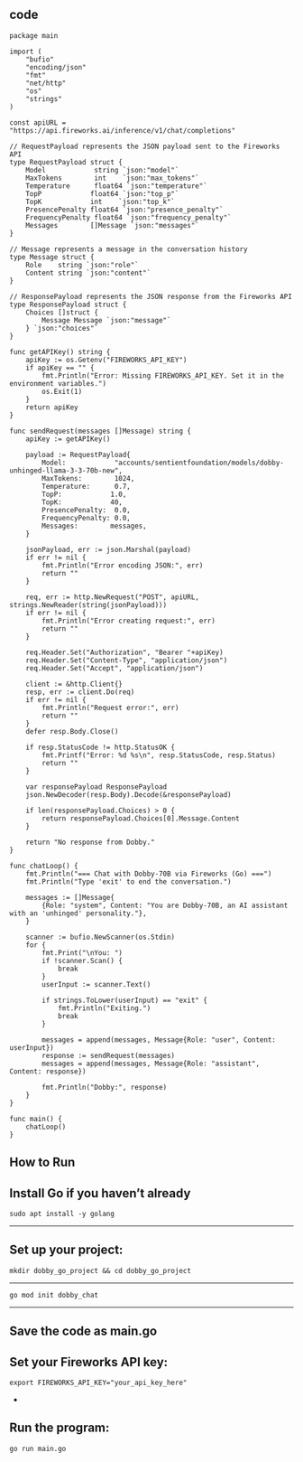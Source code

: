 code
-
	package main
	
	import (
		"bufio"
		"encoding/json"
		"fmt"
		"net/http"
		"os"
		"strings"
	)
	
	const apiURL = "https://api.fireworks.ai/inference/v1/chat/completions"
	
	// RequestPayload represents the JSON payload sent to the Fireworks API
	type RequestPayload struct {
		Model            string `json:"model"`
		MaxTokens        int    `json:"max_tokens"`
		Temperature      float64 `json:"temperature"`
		TopP            float64 `json:"top_p"`
		TopK            int    `json:"top_k"`
		PresencePenalty float64 `json:"presence_penalty"`
		FrequencyPenalty float64 `json:"frequency_penalty"`
		Messages        []Message `json:"messages"`
	}
	
	// Message represents a message in the conversation history
	type Message struct {
		Role    string `json:"role"`
		Content string `json:"content"`
	}
	
	// ResponsePayload represents the JSON response from the Fireworks API
	type ResponsePayload struct {
		Choices []struct {
			Message Message `json:"message"`
		} `json:"choices"`
	}
	
	func getAPIKey() string {
		apiKey := os.Getenv("FIREWORKS_API_KEY")
		if apiKey == "" {
			fmt.Println("Error: Missing FIREWORKS_API_KEY. Set it in the environment variables.")
			os.Exit(1)
		}
		return apiKey
	}
	
	func sendRequest(messages []Message) string {
		apiKey := getAPIKey()
		
		payload := RequestPayload{
			Model:            "accounts/sentientfoundation/models/dobby-unhinged-llama-3-3-70b-new",
			MaxTokens:        1024,
			Temperature:      0.7,
			TopP:            1.0,
			TopK:            40,
			PresencePenalty:  0.0,
			FrequencyPenalty: 0.0,
			Messages:        messages,
		}
	
		jsonPayload, err := json.Marshal(payload)
		if err != nil {
			fmt.Println("Error encoding JSON:", err)
			return ""
		}
	
		req, err := http.NewRequest("POST", apiURL, strings.NewReader(string(jsonPayload)))
		if err != nil {
			fmt.Println("Error creating request:", err)
			return ""
		}
	
		req.Header.Set("Authorization", "Bearer "+apiKey)
		req.Header.Set("Content-Type", "application/json")
		req.Header.Set("Accept", "application/json")
	
		client := &http.Client{}
		resp, err := client.Do(req)
		if err != nil {
			fmt.Println("Request error:", err)
			return ""
		}
		defer resp.Body.Close()
	
		if resp.StatusCode != http.StatusOK {
			fmt.Printf("Error: %d %s\n", resp.StatusCode, resp.Status)
			return ""
		}
	
		var responsePayload ResponsePayload
		json.NewDecoder(resp.Body).Decode(&responsePayload)
	
		if len(responsePayload.Choices) > 0 {
			return responsePayload.Choices[0].Message.Content
		}
	
		return "No response from Dobby."
	}
	
	func chatLoop() {
		fmt.Println("=== Chat with Dobby-70B via Fireworks (Go) ===")
		fmt.Println("Type 'exit' to end the conversation.")
	
		messages := []Message{
			{Role: "system", Content: "You are Dobby-70B, an AI assistant with an 'unhinged' personality."},
		}
	
		scanner := bufio.NewScanner(os.Stdin)
		for {
			fmt.Print("\nYou: ")
			if !scanner.Scan() {
				break
			}
			userInput := scanner.Text()
	
			if strings.ToLower(userInput) == "exit" {
				fmt.Println("Exiting.")
				break
			}
	
			messages = append(messages, Message{Role: "user", Content: userInput})
			response := sendRequest(messages)
			messages = append(messages, Message{Role: "assistant", Content: response})
	
			fmt.Println("Dobby:", response)
		}
	}
	
	func main() {
		chatLoop()
	}


How to Run	
-----------------
Install Go if you haven’t already	
---------------------------------
	sudo apt install -y golang
--------------------------------
Set up your project:
--------------------------------
	mkdir dobby_go_project && cd dobby_go_project
----------------------------------------------
	go mod init dobby_chat
--------------------------
Save the code as main.go
--------------------
Set your Fireworks API key:
-
	export FIREWORKS_API_KEY="your_api_key_here"
-
Run the program:
-
	go run main.go

